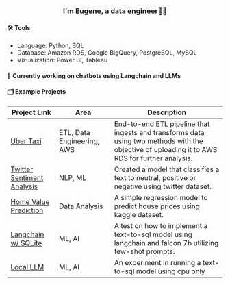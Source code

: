### <div align="center">I'm Eugene, a data engineer👋🏻 </div>

#### 🛠️ Tools
- Language: Python, SQL
- Database: Amazon RDS, Google BigQuery, PostgreSQL, MySQL
- Vizualization: Power BI, Tableau
  
#### 👷 Currently working on chatbots using Langchain and LLMs

#### 🗂️ Example Projects

| Project Link | Area | Description | 
|---|---|---|
| [Uber Taxi](https://github.com/cpt-eug/taxi-de-project/tree/main) | ETL, Data Engineering, AWS | End-to-end ETL pipeline that ingests and transforms data using two methods with the objective of uploading it to AWS RDS for further analysis. |
| [Twitter Sentiment Analysis](https://github.com/cpt-eug/twitter_sentiment_analysis/tree/main) | NLP, ML | Created a model that classifies a text to neutral, positive or negative using twitter dataset. |
| [Home Value Prediction](https://github.com/cpt-eug/home_value_prediction/tree/main) | Data Analysis | A simple regression model to predict house prices using kaggle dataset. |
| [Langchain w/ SQLite](https://github.com/cpt-eug/Langchain_SQLite/blob/main/llm_gen_sql.ipynb) | ML, AI | A test on how to implement a text-to-sql model using langchain and falcon 7b utilizing few-shot prompts. |
| [Local LLM](https://github.com/cpt-eug/local_llm/tree/main) | ML, AI | An experiment in running a text-to-sql model using cpu only |
